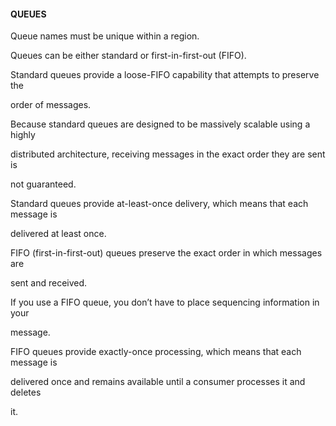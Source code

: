 #### QUEUES


Queue names must be unique within a region.


Queues can be either standard or first-in-first-out (FIFO).


Standard queues provide a loose-FIFO capability that attempts to preserve the

order of messages.


Because standard queues are designed to be massively scalable using a highly

distributed architecture, receiving messages in the exact order they are sent is

not guaranteed.


Standard queues provide at-least-once delivery, which means that each message is

delivered at least once.


FIFO (first-in-first-out) queues preserve the exact order in which messages are

sent and received.


If you use a FIFO queue, you don’t have to place sequencing information in your

message.


FIFO queues provide exactly-once processing, which means that each message is

delivered once and remains available until a consumer processes it and deletes

it.

